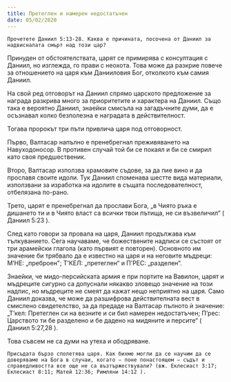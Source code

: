 ```yaml
---
title: Претеглен и намерен недостатъчен
date: 05/02/2020
---
```


`Прочетете Даниил 5:13-28. Каква е причината, посочена от Даниил за надвисналата смърт над този цар?`

Принуден от обстоятелствата, царят се примирява с консултация с Даниил, но изглежда, го прави с неохота. Това може да разкрие повече за отношението на царя към Данииловия Бог, отколкото към самия Даниил.

На свой ред отговорът на Даниил спрямо царското предложение за награда разкрива много за приоритетите и характера на Даниил. Също така е вероятно Даниил, знаейки смисъла на загадъчните думи, да е осъзнавал колко безполезна е наградата в действителност.

Тогава пророкът три пъти привлича царя под отговорност.

Първо, Валтасар напълно е пренебрегнал преживяването на Навуходоносор. В противен случай той би се покаял и би се смирил като своя предшественик.

Второ, Валтасар използва храмовите съдове, за да пие вино и да прославя своите идоли. Тук Даниил споменава шестте вида материали, използвани за изработка на идолите в същата последователност, отбелязана по-рано.

Трето, царят е пренебрегнал да прослави Бога, „в Чиято ръка е дишането ти и в Чиято власт са всички твои пътища, не си възвеличил“ ( Даниил 5:23 ).

След като говори за провала на царя, Даниил продължава към тълкуванието. Сега научаваме, че божествените надписи се състоят от три арамейски глагола (като първият е повторен). Основното им значение би трябвало да е известно на царя и на неговите мъдреци: М’НЕ: „преброен"; Т’КЕЛ: „претеглен“ и П’РЕС: „разделен“.

Знаейки, че мидо-персийската армия е при портите на Вавилон, царят и мъдреците сигурно са допуснали някакво зловещо значение на този надпис, но мъдреците не смеят да кажат нещо неприятно на царя. Само Даниил доказва, че може да разшифрова действителната вест в смислено свидетелство, за да предаде на Валтасар пълното ѝ значение: „Т’кел: Претеглен си на везните и си бил намерен недостатъчен; П’рес: Царството ти бе разделено и бе дадено на мидяните и персите“ ( Даниил 5:27,28 ).

Това съвсем не са думи на утеха и ободряване.

`Присъдата бързо сполетява царя. Как бихме могли да се научим да се доверяваме на Бога в случаи, когато – поне понастоящем – съдът и справедливостта все още не са възтържествували? (вж. Еклесиаст 3:17; Еклесиаст 8:11; Матей 12:36; Римляни 14:12 ).`